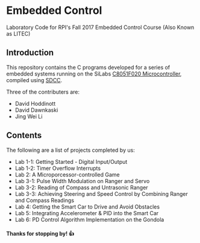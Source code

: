 # Embedded Control
Laboratory Code for RPI's Fall 2017 Embedded Control Course (Also Known as LITEC)

## Introduction

This repository contains the C programs developed for a series of embedded systems 
running on the SiLabs [C8051F020 Microcontroller](https://en.wikipedia.org/wiki/C8051), 
compiled using [SDCC](http://sdcc.sourceforge.net/).

Three of the contributers are:
* David Hoddinott
* David Dawnkaski
* Jing Wei Li

## Contents 

The following are a list of projects completed by us:

* Lab 1-1: Getting Started - Digital Input/Output
* Lab 1-2: Timer Overflow Interrupts
* Lab 2: A Microporcessor-controlled Game
* Lab 3-1: Pulse Width Modulation on Ranger and Servo
* Lab 3-2: Reading of Compass and Untrasonic Ranger
* Lab 3-3: Achieving Steering and Speed Control by Combining Ranger and Compass Readings
* Lab 4: Getting the Smart Car to Drive and Avoid Obstacles
* Lab 5: Integrating Accelerometer & PID into the Smart Car   
* Lab 6: PD Control Algorithm Implementation on the Gondola  

#### Thanks for stopping by! :+1: